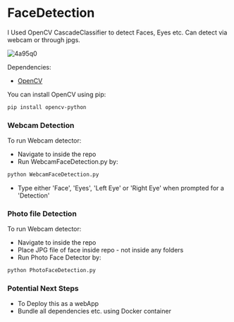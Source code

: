 
# FaceDetection

I Used OpenCV CascadeClassifier to detect Faces, Eyes etc. Can detect via webcam or through jpgs.


![4a95q0](https://user-images.githubusercontent.com/61810502/89146460-62508700-d586-11ea-8acf-f26d9dfd9040.gif)


Dependencies:
* [OpenCV](https://opencv.org/)

You can install OpenCV using pip:
```bash
pip install opencv-python
```

### Webcam Detection

To run Webcam detector:
* Navigate to inside the repo
* Run WebcamFaceDetection.py by:

```bash
python WebcamFaceDetection.py
```
* Type either 'Face', 'Eyes', 'Left Eye' or 'Right Eye' when prompted for a 'Detection'

### Photo file Detection

To run Webcam detector:
* Navigate to inside the repo
* Place JPG file of face inside repo - not inside any folders
* Run Photo Face Detector by:

```bash
python PhotoFaceDetection.py
```

### Potential Next Steps

- To Deploy this as a webApp
- Bundle all dependencies etc. using Docker container

